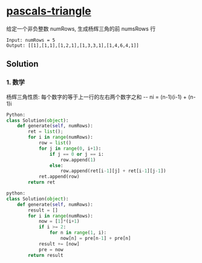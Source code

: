 # [pascals-triangle](https://leetcode-cn.com/problems/pascals-triangle/)

给定一个非负整数 numRows, 生成杨辉三角的前 numsRows 行 
```
Input: numRows = 5
Output: [[1],[1,1],[1,2,1],[1,3,3,1],[1,4,6,4,1]]
```

## Solution
### 1. 数学
杨辉三角性质: 每个数字的等于上一行的左右两个数字之和 -- ni = (n-1)(i-1) + (n-1)i
```Python
Python:
class Solution(object):
    def generate(self, numRows):
        ret = list();
        for i in range(numRows):
            row = list()
            for j in range(0, i+1):
                if j == 0 or j == i:
                    row.append(1)
                else:
                    row.append(ret[i-1][j] + ret[i-1][j-1])
            ret.append(row)
        return ret 
```
```Python
python: 
class Solution(object):
    def generate(self, numRows):
        result = []
        for i in range(numRows):
            now = [1]*(i+1)
            if i >= 2: 
                for n in range(1, i):
                    now[n] = pre[n-1] + pre[n]
            result += [now]
            pre = now
        return result
```
